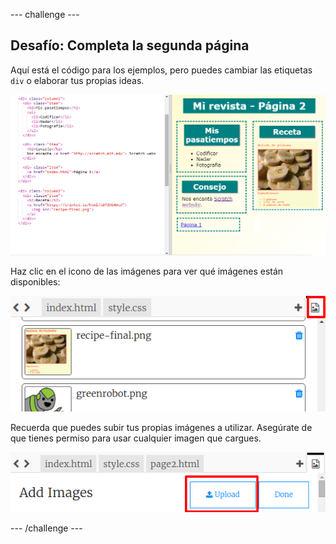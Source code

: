 --- challenge ---

## Desafío: Completa la segunda página

Aquí está el código para los ejemplos, pero puedes cambiar las etiquetas `div` o elaborar tus propias ideas.

![Captura de pantalla](images/magazine-page2-challenge.png)

Haz clic en el icono de las imágenes para ver qué imágenes están disponibles:

![Captura de pantalla](images/magazine-images.png)

Recuerda que puedes subir tus propias imágenes a utilizar. Asegúrate de que tienes permiso para usar cualquier imagen que cargues.

![Captura de pantalla](images/magazine-upload-images.png)

--- /challenge ---